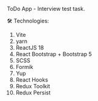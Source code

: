 ToDo App - Interview test task.

🛠 Technologies:

1. Vite
2. yarn
3. ReactJS 18
4. React Bootstrap + Bootstrap 5
5. SCSS
6. Formik
7. Yup
8. React Hooks
9. Redux Toolkit
10. Redux Persist

